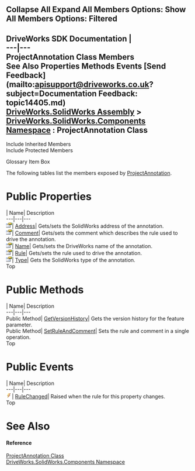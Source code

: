 Collapse All Expand All Members Options: Show All  Members Options: Filtered   
---  
DriveWorks SDK Documentation  |   
---|---  
ProjectAnnotation Class Members   
See Also Properties Methods Events [Send Feedback](mailto:apisupport@driveworks.co.uk?subject=Documentation Feedback: topic14405.md)  
[DriveWorks.SolidWorks Assembly](topic13342.md) > [DriveWorks.SolidWorks.Components Namespace](topic13925.md) : ProjectAnnotation Class  
---  
  
Include Inherited Members    
Include Protected Members  


Glossary Item Box

The following tables list the members exposed by [ProjectAnnotation](topic14405.md).

# Public Properties

| Name| Description  
---|---|---  
![Public Property](dotnetimages/publicProperty.gif)| [Address](topic14413.md)| Gets/sets the SolidWorks address of the annotation.   
![Public Property](dotnetimages/publicProperty.gif)| [Comment](topic14414.md)| Gets/sets the comment which describes the rule used to drive the annotation.   
![Public Property](dotnetimages/publicProperty.gif)| [Name](topic14415.md)| Gets/sets the DriveWorks name of the annotation.   
![Public Property](dotnetimages/publicProperty.gif)| [Rule](topic14416.md)| Gets/sets the rule used to drive the annotation.   
![Public Property](dotnetimages/publicProperty.gif)| [Type](topic14417.md)| Gets the SolidWorks type of the annotation.   
Top

# Public Methods

| Name| Description  
---|---|---  
Public Method| [GetVersionHistory](topic14411.md)| Gets the version history for the feature parameter.   
Public Method| [SetRuleAndComment](topic14412.md)| Sets the rule and comment in a single operation.   
Top

# Public Events

| Name| Description  
---|---|---  
![Public Event](dotnetimages/publicEvent.gif)| [RuleChanged](topic14418.md)| Raised when the rule for this property changes.   
Top

# See Also

#### Reference

[ProjectAnnotation Class](topic14405.md)   
[DriveWorks.SolidWorks.Components Namespace](topic13925.md)


